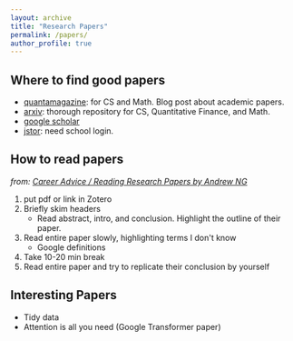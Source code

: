 ```yaml
---
layout: archive
title: "Research Papers"
permalink: /papers/
author_profile: true
---
```


## Where to find good papers

- [quantamagazine](https://www.quantamagazine.org): for CS and Math. Blog post about academic papers.
- [arxiv](https://arxiv.org/): thorough repository for CS, Quantitative Finance, and Math.
- [google scholar](https://scholar.google.com/)
- [jstor](https://www.jstor.org/): need school login.

## How to read papers
*from: [Career Advice / Reading Research Papers by Andrew NG](https://www.youtube.com/watch?v=733m6qBH-jI)*
1. put pdf or link in Zotero
2. Briefly skim headers
   - Read abstract, intro, and conclusion. Highlight the outline of their paper.
3. Read entire paper slowly, highlighting terms I don't know
    - Google definitions
4. Take 10-20 min break
5. Read entire paper and try to replicate their conclusion by yourself

## Interesting Papers

- Tidy data
- Attention is all you need (Google Transformer paper)
